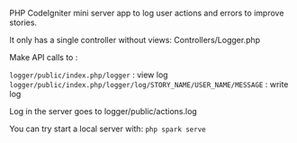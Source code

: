 PHP CodeIgniter mini server app to log user actions and errors to improve stories.

It only has a single controller without views: Controllers/Logger.php

Make API calls to :

`logger/public/index.php/logger` : view log
`logger/public/index.php/logger/log/STORY_NAME/USER_NAME/MESSAGE` : write log

Log in the server goes to logger/public/actions.log

You can try start a local server with: `php spark serve`
